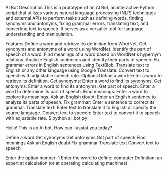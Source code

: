 AI Bot
Description
This is a prototype of an AI Bot, an interactive Python script that utilizes various natural language processing (NLP) techniques and external APIs to perform tasks such as defining words, finding synonyms and antonyms, fixing grammar errors, translating text, and converting text to speech. It serves as a versatile tool for language understanding and manipulation.

Features
Define a word and retrieve its definition from WordNet.
Get synonyms and antonyms of a word using WordNet.
Identify the part of speech of a word.
Find meanings of a word based on WordNet's hypernym relations.
Analyze English sentences and identify their parts of speech.
Fix grammar errors in English sentences using TextBlob.
Translate text to English or any other language using Google Translate.
Convert text to speech with adjustable speech rate.
Options
Define a word: Enter a word to retrieve its definition.
Get synonyms: Enter a word to find its synonyms.
Get antonyms: Enter a word to find its antonyms.
Get part of speech: Enter a word to determine its part of speech.
Find meanings: Enter a word to explore its meanings.
Ask an English doubt: Enter an English sentence to analyze its parts of speech.
Fix grammar: Enter a sentence to correct its grammar.
Translate text: Enter text to translate it to English or specify the source language.
Convert text to speech: Enter text to convert it to speech with adjustable rate.
$ python ai_bot.py

Hello! This is an AI bot. How can I assist you today?

Define a word
Get synonyms
Get antonyms
Get part of speech
Find meanings
Ask an English doubt
Fix grammar
Translate text
Convert text to speech

Enter the option number: 1
Enter the word to define: computer
Definition: an expert at calculation (or at operating calculating machines).
